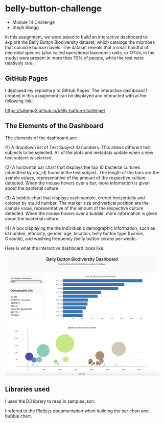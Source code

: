# belly-button-challenge
- Module 14 Challenge
- Steph Abegg

In this assignment, we were asked to build an interactive dashboard to explore the Belly Button Biodiversity dataset, which catalogs the microbes that colonize human navels. The dataset reveals that a small handful of microbial species (also called operational taxonomic units, or OTUs, in the study) were present in more than 70% of people, while the rest were relatively rare.

## GitHub Pages

I deployed my repository to GitHub Pages. The interactive dashboard I created in this assignment can be displayed and interacted with at the following link:

https://sabegg2.github.io/belly-button-challenge/


## The Elements of the Dashboard

The elements of the dashboard are:

(1) A dropdown list of Test Subject ID numbers. This allows different test subjects to be selected. All of the plots and metadata update when a new test subject is selected.

(2) A horizontal bar chart that displays the top 10 bacterial cultures (identified by otu_id) found in the test subject. The length of the bars are the sample values, representative of the amount of the respective culture detected. When the mouse hovers over a bar, more information is given about the bacterial culture.

(3) A bubble chart that displays each sample, ordred horizontally and colored by otu_id number. The marker size and vertical position are the sample value, representative of the amount of the respective culture detected. When the mouse hovers over a bubble, more information is given about the bacterial culture.

(4) A box displaying the the individual's demographic information, such as id number, ethnicity, gender, age, location, belly button type (I=innie, O=outie), and washing frequency (belly button scrubs per week). 

Here is what the interactive dashboard looks like:

<img src="images/appimage.png" width=800>


## Libraries used

I used the D3 library to read in samples.json.

I refered to the Plotly.js documentation when building the bar chart and bubble chart.

